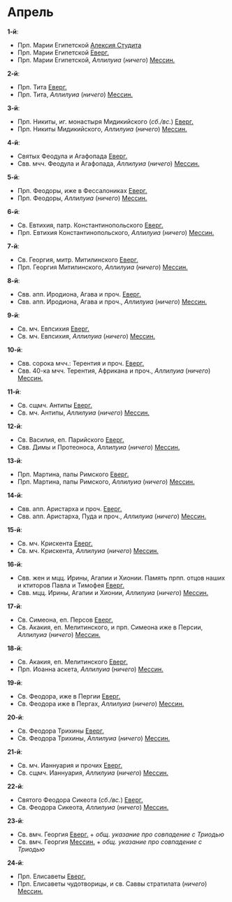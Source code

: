 
# Апрель

**1-й**:

- Прп. Марии Египетской [Алексия Студита](04_01_AST.ru.md)
- Прп. Марии Египетской [Еверг.](04_01_EUR.ru.md)
- Прп. Марии Египетской, *Аллилуиа* (*ничего*) [Мессин.](04_01_MES.ru.md)

**2-й**:

- Прп. Тита [Еверг.](04_02_EUR.ru.md)
- Прп. Тита, *Аллилуиа* (*ничего*) [Мессин.](04_02_MES.ru.md)

**3-й**:

- Прп. Никиты, иг. монастыря Мидикийского (*сб./вс.*) [Еверг.](04_03_EUR.ru.md)
- Прп. Никиты Мидикийского, *Аллилуиа* (*ничего*) [Мессин.](04_03_MES.ru.md)

**4-й**:

- Святых Феодула и Агафопада [Еверг.](04_04_EUR.ru.md)
- Свв. мчч. Феодула и Агафопада, *Аллилуиа* (*ничего*) [Мессин.](04_04_MES.ru.md)

**5-й**:

- Прп. Феодоры, иже в Фессалониках [Еверг.](04_05_EUR.ru.md)
- Прп. Феодоры, *Аллилуиа* (*ничего*) [Мессин.](04_05_MES.ru.md)

**6-й**:

- Св. Евтихия, патр. Константинопольского [Еверг.](04_06_EUR.ru.md)
- Прп. Евтихия Константинопольского, *Аллилуиа* (*ничего*) [Мессин.](04_06_MES.ru.md)

**7-й**:

- Св. Георгия, митр. Митилинского [Еверг.](04_07_EUR.ru.md)
- Прп. Георгия Митилинского, *Аллилуиа* (*ничего*) [Мессин.](04_07_MES.ru.md)

**8-й**:

- Свв. апп. Иродиона, Агава и проч. [Еверг.](04_08_EUR.ru.md)
- Свв. апп. Иродиона, Агава и проч., *Аллилуиа* (*ничего*) [Мессин.](04_08_MES.ru.md)

**9-й**:

- Св. мч. Евпсихия [Еверг.](04_09_EUR.ru.md)
- Св. мч. Евпсихия, *Аллилуиа* (*ничего*) [Мессин.](04_09_MES.ru.md)

**10-й**:

- Свв. сорока мчч.: Терентия и проч. [Еверг.](04_10_EUR.ru.md)
- Свв. 40-ка мчч. Терентия, Африкана и проч., *Аллилуиа* (*ничего*) [Мессин.](04_10_MES.ru.md)

**11-й**:

- Св. сщмч. Антипы [Еверг.](04_11_EUR.ru.md)
- Св. мч. Антипы, *Аллилуиа* (*ничего*) [Мессин.](04_11_MES.ru.md)

**12-й**:

- Св. Василия, еп. Парийского [Еверг.](04_12_EUR.ru.md)
- Свв. Димы и Протеоноса, *Аллилуиа* (*ничего*) [Мессин.](04_12_MES.ru.md)

**13-й**:

- Прп. Мартина, папы Римского [Еверг.](04_13_EUR.ru.md)
- Прп. Мартина, папы Римского, *Аллилуиа* (*ничего*) [Мессин.](04_13_MES.ru.md)

**14-й**:

- Свв. апп. Аристарха и проч. [Еверг.](04_14_EUR.ru.md)
- Свв. апп. Аристарха, Пуда и проч., *Аллилуиа* (*ничего*) [Мессин.](04_14_MES.ru.md)

**15-й**:

- Св. мч. Крискента [Еверг.](04_15_EUR.ru.md)
- Св. мч. Крискента, *Аллилуиа* (*ничего*) [Мессин.](04_15_MES.ru.md)

**16-й**:

- Свв. жен и мцц. Ирины, Агапии и Хионии. Память прпп. отцов наших и ктиторов Павла и Тимофея [Еверг.](04_16_EUR.ru.md)
- Свв. мцц. Ирины, Агапии и Хионии, *Аллилуиа* (*ничего*) [Мессин.](04_16_MES.ru.md)

**17-й**:

- Св. Симеона, еп. Персов [Еверг.](04_17_EUR.ru.md)
- Св. Акакия, еп. Мелитинского, и прп. Симеона иже в Персии, *Аллилуиа* (*ничего*) [Мессин.](04_17_MES.ru.md)

**18-й**:

- Св. Акакия, еп. Мелитинского [Еверг.](04_18_EUR.ru.md)
- Прп. Иоанна аскета, *Аллилуиа* (*ничего*) [Мессин.](04_18_MES.ru.md)

**19-й**:

- Св. Феодора, иже в Пергии [Еверг.](04_19_EUR.ru.md)
- Св. Феодора иже в Пергах, *Аллилуиа* (*ничего*) [Мессин.](04_19_MES.ru.md)

**20-й**:

- Св. Феодора Трихины [Еверг.](04_20_EUR.ru.md)
- Св. Феодора Трихины, *Аллилуиа* (*ничего*) [Мессин.](04_20_MES.ru.md)

**21-й**:

- Св. мч. Ианнуария и прочих [Еверг.](04_21_EUR.ru.md)
- Св. сщмч. Ианнуария, *Аллилуиа* (*ничего*) [Мессин.](04_21_MES.ru.md)

**22-й**:

- Святого Феодора Сикеота (*сб./вс.*) [Еверг.](04_22_EUR.ru.md)
- Св. Феодора Сикеота, *Аллилуиа* (*ничего*) [Мессин.](04_22_MES.ru.md)

**23-й**:

- Св. вмч. Георгия [Еверг.](04_23_EUR.ru.md) + *общ. указание про совпадение с Триодью*
- Св. вмч. Георгия [Мессин.](04_23_MES.ru.md) + *общ. указание про совпадение с Триодью*

**24-й**:

- Прп. Елисаветы [Еверг.](04_24_EUR.ru.md)
- Прп. Елисаветы чудотворицы, и св. Саввы стратилата (*ничего*) [Мессин.](04_24_MES.ru.md)
